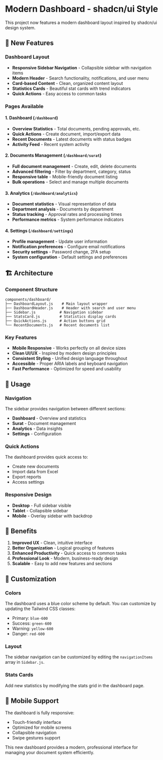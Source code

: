 # Modern Dashboard - shadcn/ui Style

This project now features a modern dashboard layout inspired by shadcn/ui design system.

## 🎨 New Features

### Dashboard Layout
- **Responsive Sidebar Navigation** - Collapsible sidebar with navigation items
- **Modern Header** - Search functionality, notifications, and user menu
- **Card-based Content** - Clean, organized content layout
- **Statistics Cards** - Beautiful stat cards with trend indicators
- **Quick Actions** - Easy access to common tasks

### Pages Available

#### 1. Dashboard (`/dashboard`)
- **Overview Statistics** - Total documents, pending approvals, etc.
- **Quick Actions** - Create document, import/export data
- **Recent Documents** - Latest documents with status badges
- **Activity Feed** - Recent system activity

#### 2. Documents Management (`/dashboard/surat`)
- **Full document management** - Create, edit, delete documents
- **Advanced filtering** - Filter by department, category, status
- **Responsive table** - Mobile-friendly document listing
- **Bulk operations** - Select and manage multiple documents

#### 3. Analytics (`/dashboard/analytics`)
- **Document statistics** - Visual representation of data
- **Department analysis** - Documents by department
- **Status tracking** - Approval rates and processing times
- **Performance metrics** - System performance indicators

#### 4. Settings (`/dashboard/settings`)
- **Profile management** - Update user information
- **Notification preferences** - Configure email notifications
- **Security settings** - Password change, 2FA setup
- **System configuration** - Default settings and preferences

## 🏗️ Architecture

### Component Structure
```
components/dashboard/
├── DashboardLayout.js    # Main layout wrapper
├── DashboardHeader.js    # Header with search and user menu
├── Sidebar.js           # Navigation sidebar
├── StatsCard.js         # Statistics display cards
├── QuickActions.js      # Action buttons grid
└── RecentDocuments.js   # Recent documents list
```

### Key Features
- **Mobile Responsive** - Works perfectly on all device sizes
- **Clean UI/UX** - Inspired by modern design principles
- **Consistent Styling** - Unified design language throughout
- **Accessible** - Proper ARIA labels and keyboard navigation
- **Fast Performance** - Optimized for speed and usability

## 🚀 Usage

### Navigation
The sidebar provides navigation between different sections:
- **Dashboard** - Overview and statistics
- **Surat** - Document management
- **Analytics** - Data insights
- **Settings** - Configuration

### Quick Actions
The dashboard provides quick access to:
- Create new documents
- Import data from Excel
- Export reports
- Access settings

### Responsive Design
- **Desktop** - Full sidebar visible
- **Tablet** - Collapsible sidebar
- **Mobile** - Overlay sidebar with backdrop

## 🎯 Benefits

1. **Improved UX** - Clean, intuitive interface
2. **Better Organization** - Logical grouping of features
3. **Enhanced Productivity** - Quick access to common tasks
4. **Professional Look** - Modern, business-ready design
5. **Scalable** - Easy to add new features and sections

## 🔧 Customization

### Colors
The dashboard uses a blue color scheme by default. You can customize by updating the Tailwind CSS classes:
- Primary: `blue-600`
- Success: `green-600`
- Warning: `yellow-600`
- Danger: `red-600`

### Layout
The sidebar navigation can be customized by editing the `navigationItems` array in `Sidebar.js`.

### Stats Cards
Add new statistics by modifying the stats grid in the dashboard page.

## 📱 Mobile Support

The dashboard is fully responsive:
- Touch-friendly interface
- Optimized for mobile screens
- Collapsible navigation
- Swipe gestures support

This new dashboard provides a modern, professional interface for managing your document system efficiently.
